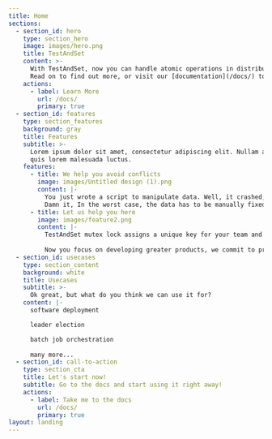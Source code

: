 ```yaml
---
title: Home
sections:
  - section_id: hero
    type: section_hero
    image: images/hero.png
    title: TestAndSet
    content: >-
      With TestAndSet, now you can handle atomic operations in distributed environments with ease. No more hassles of setting up manual locking tools. TestAndSet  API handles custom web-based mutexes and provides you an automated solution that can be integrated right in your scripts no matter what language you use for development!
      Read on to find out more, or visit our [documentation](/docs/) to get started!
    actions:
      - label: Learn More
        url: /docs/
        primary: true
  - section_id: features
    type: section_features
    background: gray
    title: Features
    subtitle: >-
      Lorem ipsum dolor sit amet, consectetur adipiscing elit. Nullam a metus
      quis lorem malesuada luctus.
    features:
      - title: We help you avoid conflicts
        image: images/Untitled design (1).png
        content: |-
          You just wrote a script to manipulate data. Well, it crashed; The reason being, someone else was manipulating the same data at the same time!
          Damn it, In the worst case, the data has to be manually fixed to get back to the state it had before you two started your jobs. Indeed, This can be a mess!
      - title: Let us help you here
        image: images/feature2.png
        content: |-
          TestAndSet mutex lock assigns a unique key for your team and is publicly known by all team members working with the mutex protected scripts. This unique key provides you the flexibility to run your scripts without the hassles of conflicts or data overloading. It is that simple.
          
          Now you focus on developing greater products, we commit to provide a hassle-free deployment process.
  - section_id: usecases
    type: section_content
    background: white
    title: Usecases
    subtitle: >-
      Ok great, but what do you think we can use it for?
    content: |-
      software deployment

      leader election

      batch job orchestration
      
      many more...
  - section_id: call-to-action
    type: section_cta
    title: Let's start now!
    subtitle: Go to the docs and start using it right away!
    actions:
      - label: Take me to the docs
        url: /docs/
        primary: true
layout: landing
---
```

